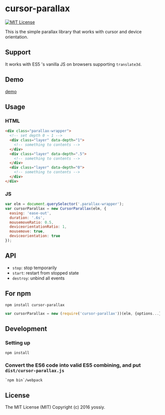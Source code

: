 # cursor-parallax

[![MIT License][license-image]][license-url]

This is the simple parallax library that works with cursor and device orientation.

## Support
It works with ES5 's vanilla JS on browsers supporting `translate3d`.

## Demo
[demo](https://yossiy.github.io/cursor-parallax/test/)

## Usage

### HTML

```html
<div class="parallax-wrapper">
  <!-- set depth 0 ~ 1 -->
  <div class="layer" data-depth="1">
    <!-- something to contents -->
  </div>
  <div class="layer" data-depth=".5">
    <!-- something to contents -->
  </div>
  <div class="layer" data-depth="0">
    <!-- something to contents -->
  </div>
</div>
```

### JS

```javascript
var elm = document.querySelector('.parallax-wrapper');
var cursorParallax = new CursorParallax(elm, {
  easing: 'ease-out',
  duration: '.6s',
  mousemoveRatio: 0.5,
  deviceorientationRatio: 1,
  mousemove: true,
  deviceorientation: true
});
```
## API

- `stop`: stop temporarily
- `start`: restart from stopped state
- `destroy`: unbind all events

## For npm
```
npm install cursor-parallax
```

```javascript
var cursorParallax = new (require('cursor-parallax'))(elm, {options...});
```

## Development

### Setting up
```
npm install
```

### Convert the ES6 code into valid ES5 combining, and put `dist/cursor-parallax.js`
```
`npm bin`/webpack
```

## License
The MIT License (MIT) Copyright (c) 2016 yossiy.


[license-image]:http://img.shields.io/badge/license-MIT-000000.svg?style=flat-square
[license-url]:LICENSE

